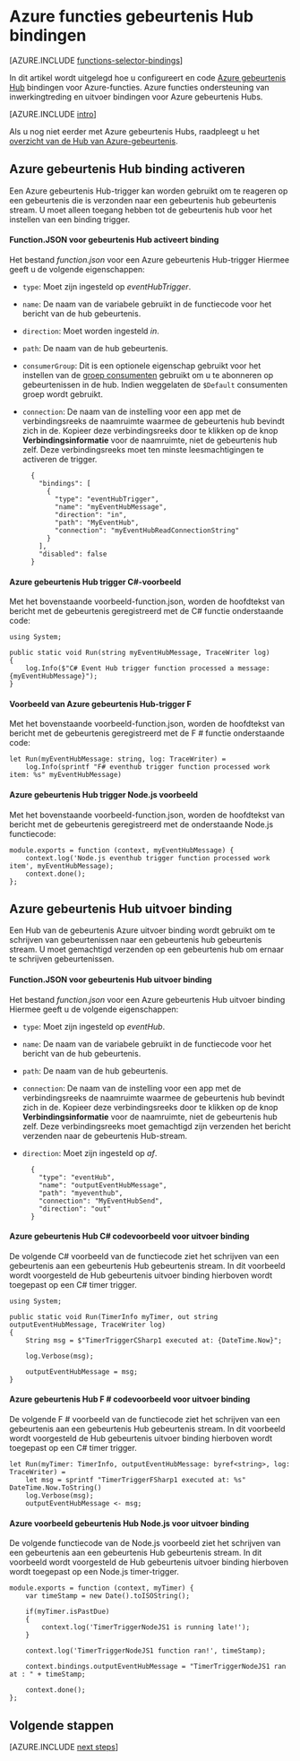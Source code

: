 <properties
    pageTitle="Azure functies gebeurtenis Hub bindingen | Microsoft Azure"
    description="Meer informatie over het gebruik van Azure gebeurtenis Hub bindingen in Azure-functies."
    services="functions"
    documentationCenter="na"
    authors="wesmc7777"
    manager="erikre"
    editor=""
    tags=""
    keywords="Azure werkt, functies, verwerking van gebeurtenis, dynamische berekeningscluster, als u kiest architectuur"/>

<tags
    ms.service="functions"
    ms.devlang="multiple"
    ms.topic="reference"
    ms.tgt_pltfrm="multiple"
    ms.workload="na"
    ms.date="10/17/2016"
    ms.author="wesmc"/>

# <a name="azure-functions-event-hub-bindings"></a>Azure functies gebeurtenis Hub bindingen

[AZURE.INCLUDE [functions-selector-bindings](../../includes/functions-selector-bindings.md)]

In dit artikel wordt uitgelegd hoe u configureert en code [Azure gebeurtenis Hub](../event-hubs/event-hubs-overview.md) bindingen voor Azure-functies. Azure functies ondersteuning van inwerkingtreding en uitvoer bindingen voor Azure gebeurtenis Hubs.

[AZURE.INCLUDE [intro](../../includes/functions-bindings-intro.md)] 

Als u nog niet eerder met Azure gebeurtenis Hubs, raadpleegt u het [overzicht van de Hub van Azure-gebeurtenis](../event-hubs/event-hubs-overview.md).

## <a name="azure-event-hub-trigger-binding"></a>Azure gebeurtenis Hub binding activeren

Een Azure gebeurtenis Hub-trigger kan worden gebruikt om te reageren op een gebeurtenis die is verzonden naar een gebeurtenis hub gebeurtenis stream. U moet alleen toegang hebben tot de gebeurtenis hub voor het instellen van een binding trigger.

#### <a name="functionjson-for-event-hub-trigger-binding"></a>Function.JSON voor gebeurtenis Hub activeert binding

Het bestand *function.json* voor een Azure gebeurtenis Hub-trigger Hiermee geeft u de volgende eigenschappen:

- `type`: Moet zijn ingesteld op *eventHubTrigger*.
- `name`: De naam van de variabele gebruikt in de functiecode voor het bericht van de hub gebeurtenis. 
- `direction`: Moet worden ingesteld *in*. 
- `path`: De naam van de hub gebeurtenis.
- `consumerGroup`: Dit is een optionele eigenschap gebruikt voor het instellen van de [groep consumenten](../event-hubs-overview.md#consumer-groups) gebruikt om u te abonneren op gebeurtenissen in de hub. Indien weggelaten de `$Default` consumenten groep wordt gebruikt. 
- `connection`: De naam van de instelling voor een app met de verbindingsreeks de naamruimte waarmee de gebeurtenis hub bevindt zich in de. Kopieer deze verbindingsreeks door te klikken op de knop **Verbindingsinformatie** voor de naamruimte, niet de gebeurtenis hub zelf.  Deze verbindingsreeks moet ten minste leesmachtigingen te activeren de trigger.

        {
          "bindings": [
            {
              "type": "eventHubTrigger",
              "name": "myEventHubMessage",
              "direction": "in",
              "path": "MyEventHub",
              "connection": "myEventHubReadConnectionString"
            }
          ],
          "disabled": false
        }

#### <a name="azure-event-hub-trigger-c-example"></a>Azure gebeurtenis Hub trigger C#-voorbeeld
 
Met het bovenstaande voorbeeld-function.json, worden de hoofdtekst van bericht met de gebeurtenis geregistreerd met de C# functie onderstaande code:
 
    using System;
    
    public static void Run(string myEventHubMessage, TraceWriter log)
    {
        log.Info($"C# Event Hub trigger function processed a message: {myEventHubMessage}");
    }

#### <a name="azure-event-hub-trigger-f-example"></a>Voorbeeld van Azure gebeurtenis Hub-trigger F #

Met het bovenstaande voorbeeld-function.json, worden de hoofdtekst van bericht met de gebeurtenis geregistreerd met de F # functie onderstaande code:

    let Run(myEventHubMessage: string, log: TraceWriter) =
        log.Info(sprintf "F# eventhub trigger function processed work item: %s" myEventHubMessage)

#### <a name="azure-event-hub-trigger-nodejs-example"></a>Azure gebeurtenis Hub trigger Node.js voorbeeld
 
Met het bovenstaande voorbeeld-function.json, worden de hoofdtekst van bericht met de gebeurtenis geregistreerd met de onderstaande Node.js functiecode:
 
    module.exports = function (context, myEventHubMessage) {
        context.log('Node.js eventhub trigger function processed work item', myEventHubMessage);    
        context.done();
    };


## <a name="azure-event-hub-output-binding"></a>Azure gebeurtenis Hub uitvoer binding

Een Hub van de gebeurtenis Azure uitvoer binding wordt gebruikt om te schrijven van gebeurtenissen naar een gebeurtenis hub gebeurtenis stream. U moet gemachtigd verzenden op een gebeurtenis hub om ernaar te schrijven gebeurtenissen. 

#### <a name="functionjson-for-event-hub-output-binding"></a>Function.JSON voor gebeurtenis Hub uitvoer binding

Het bestand *function.json* voor een Azure gebeurtenis Hub uitvoer binding Hiermee geeft u de volgende eigenschappen:

- `type`: Moet zijn ingesteld op *eventHub*.
- `name`: De naam van de variabele gebruikt in de functiecode voor het bericht van de hub gebeurtenis. 
- `path`: De naam van de hub gebeurtenis.
- `connection`: De naam van de instelling voor een app met de verbindingsreeks de naamruimte waarmee de gebeurtenis hub bevindt zich in de. Kopieer deze verbindingsreeks door te klikken op de knop **Verbindingsinformatie** voor de naamruimte, niet de gebeurtenis hub zelf.  Deze verbindingsreeks moet gemachtigd zijn verzenden het bericht verzenden naar de gebeurtenis Hub-stream.
- `direction`: Moet zijn ingesteld op *af*. 

        {
          "type": "eventHub",
          "name": "outputEventHubMessage",
          "path": "myeventhub",
          "connection": "MyEventHubSend",
          "direction": "out"
        }


#### <a name="azure-event-hub-c-code-example-for-output-binding"></a>Azure gebeurtenis Hub C# codevoorbeeld voor uitvoer binding
 
De volgende C# voorbeeld van de functiecode ziet het schrijven van een gebeurtenis aan een gebeurtenis Hub gebeurtenis stream. In dit voorbeeld wordt voorgesteld de Hub gebeurtenis uitvoer binding hierboven wordt toegepast op een C# timer trigger.  
 
    using System;
    
    public static void Run(TimerInfo myTimer, out string outputEventHubMessage, TraceWriter log)
    {
        String msg = $"TimerTriggerCSharp1 executed at: {DateTime.Now}";
    
        log.Verbose(msg);   
        
        outputEventHubMessage = msg;
    }

#### <a name="azure-event-hub-f-code-example-for-output-binding"></a>Azure gebeurtenis Hub F # codevoorbeeld voor uitvoer binding

De volgende F # voorbeeld van de functiecode ziet het schrijven van een gebeurtenis aan een gebeurtenis Hub gebeurtenis stream. In dit voorbeeld wordt voorgesteld de Hub gebeurtenis uitvoer binding hierboven wordt toegepast op een C# timer trigger.

    let Run(myTimer: TimerInfo, outputEventHubMessage: byref<string>, log: TraceWriter) =
        let msg = sprintf "TimerTriggerFSharp1 executed at: %s" DateTime.Now.ToString()
        log.Verbose(msg);
        outputEventHubMessage <- msg;

#### <a name="azure-event-hub-nodejs-code-example-for-output-binding"></a>Azure voorbeeld gebeurtenis Hub Node.js voor uitvoer binding
 
De volgende functiecode van de Node.js voorbeeld ziet het schrijven van een gebeurtenis aan een gebeurtenis Hub gebeurtenis stream. In dit voorbeeld wordt voorgesteld de Hub gebeurtenis uitvoer binding hierboven wordt toegepast op een Node.js timer-trigger.  
 
    module.exports = function (context, myTimer) {
        var timeStamp = new Date().toISOString();
        
        if(myTimer.isPastDue)
        {
            context.log('TimerTriggerNodeJS1 is running late!');
        }

        context.log('TimerTriggerNodeJS1 function ran!', timeStamp);   
        
        context.bindings.outputEventHubMessage = "TimerTriggerNodeJS1 ran at : " + timeStamp;
    
        context.done();
    };

## <a name="next-steps"></a>Volgende stappen

[AZURE.INCLUDE [next steps](../../includes/functions-bindings-next-steps.md)]
